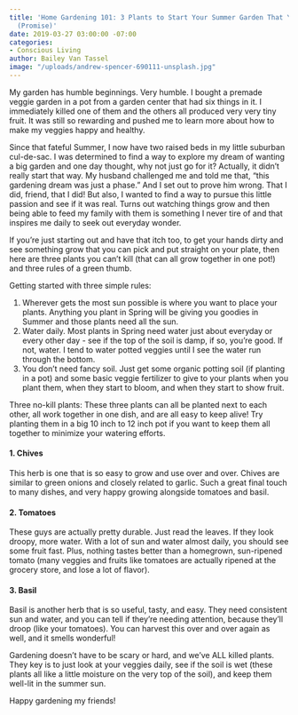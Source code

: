 ```yaml
---
title: 'Home Gardening 101: 3 Plants to Start Your Summer Garden That You Can’t Kill
  (Promise)'
date: 2019-03-27 03:00:00 -07:00
categories:
- Conscious Living
author: Bailey Van Tassel
image: "/uploads/andrew-spencer-690111-unsplash.jpg"
---
```


My garden has humble beginnings. Very humble. I bought a premade veggie garden in a pot from a garden center that had six things in it. I immediately killed one of them and the others all produced very very tiny fruit. It was still so rewarding and pushed me to learn more about how to make my veggies happy and healthy. 

Since that fateful Summer, I now have two raised beds in my little suburban cul-de-sac. I was determined to find a way to explore my dream of wanting a big garden and one day thought, why not just go for it? Actually, it didn’t really start that way. My husband challenged me and told me that, “this gardening dream was just a phase.” And I set out to prove him wrong. That I did, friend, that I did! But also, I wanted to find a way to pursue this little passion and see if it was real. Turns out watching things grow and then being able to feed my family with them is something I never tire of and that inspires me daily to seek out everyday wonder. 

If you’re just starting out and have that itch too, to get your hands dirty and see something grow that you can pick and put straight on your plate, then here are three plants you can’t kill (that can all grow together in one pot!) and three rules of a green thumb. 

Getting started with three simple rules: 

1. Wherever gets the most sun possible is where you want to place your plants. Anything you plant in Spring will be giving you goodies in Summer and those plants need all the sun. 
2. Water daily. Most plants in Spring need water just about everyday or every other day - see if the top of the soil is damp, if so, you’re good. If not, water. I tend to water potted veggies until I see the water run through the bottom. 
3. You don’t need fancy soil. Just get some organic potting soil (if planting in a pot) and some basic veggie fertilizer to give to your plants when you plant them, when they start to bloom, and when they start to show fruit. 

Three no-kill plants: 
These three plants can all be planted next to each other, all work together in one dish, and are all easy to keep alive! Try planting them in a big 10 inch to 12 inch pot if you want to keep them all together to minimize your watering efforts. 

#### 1. Chives 

This herb is one that is so easy to grow and use over and over. Chives are similar to green onions and closely related to garlic. Such a great final touch to many dishes, and very happy growing alongside tomatoes and basil.

#### 2. Tomatoes

These guys are actually pretty durable. Just read the leaves. If they look droopy, more water. With a lot of sun and water almost daily, you should see some fruit fast. Plus, nothing tastes better than a homegrown, sun-ripened tomato (many veggies and fruits like tomatoes are actually ripened at the grocery store, and lose a lot of flavor). 

#### 3. Basil

Basil is another herb that is so useful, tasty, and easy. They need consistent sun and water, and you can tell if they’re needing attention, because they’ll droop (like your tomatoes). You can harvest this over and over again as well, and it smells wonderful! 

Gardening doesn’t have to be scary or hard, and we’ve ALL killed plants. They key is to just look at your veggies daily, see if the soil is wet (these plants all like a little moisture on the very top of the soil), and keep them well-lit in the summer sun. 

Happy gardening my friends! 